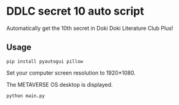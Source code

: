 # DDLC secret 10 auto script

Automatically get the 10th secret in Doki Doki Literature Club Plus!

## Usage

`pip install pyautogui pillow`

Set your computer screen resolution to 1920*1080.

The METAVERSE OS desktop is displayed.

`python main.py`
